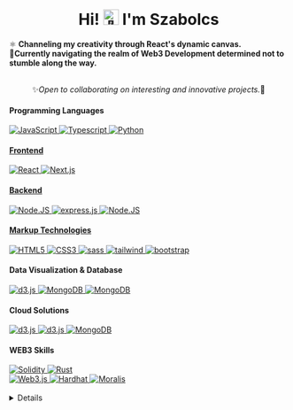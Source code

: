 <h1  align="center">Hi! <img  src="https://gist.githubusercontent.com/arunprakashpj/48aa20057048b46c6f9ba9d114a8b76f/raw/69a9d496f651091a509ea8d9913c4aef5c419afb/Hi.gif"  width="28px"  alt="👋"> I'm Szabolcs</h1>


⚛️ <strong>Channeling my creativity through React's dynamic canvas.</strong> 
<br>
🦊<strong>Currently navigating the realm of Web3 Development determined not to stumble along the way.</strong>

<center>

<br>
 ✨<i>Open to collaborating on interesting and innovative projects.</i>🚀
<br>

</center>
  

#### Programming Languages

<div class="container">  
<a href="https://github.com/szabolcsthedeveloper">  
<img src="https://img.shields.io/badge/javascript-black?style=for-the-badge&logo=javascript" alt="JavaScript">  
 <a href="https://github.com/szabolcsthedeveloper">  <img src="https://img.shields.io/badge/typescript-black?style=for-the-badge&logo=typescript" alt="Typescript">  </a>  </a>  
<a href="https://github.com/szabolcsthedeveloper">  
<img src="https://img.shields.io/badge/python-black?style=for-the-badge&logo=python" alt="Python">  </a>  <a href="https://github.com/szabolcsthedeveloper"> </div>

#### Frontend


<div class="container">  <a href="https://github.com/szabolcsthedeveloper">  <img src="https://img.shields.io/badge/react-black?style=for-the-badge&logo=react" alt="React">  </a>  <a href="https://github.com/szabolcsthedeveloper">  <img src="https://img.shields.io/badge/next.js-black?style=for-the-badge&logo=next.js" alt="Next.js">  </a>  
<a href="https://github.com/szabolcsthedeveloper">

#### Backend

<a href="https://github.com/szabolcsthedeveloper">  <img src="https://img.shields.io/badge/Node.JS-black?style=for-the-badge&logo=node.js" alt="Node.JS">  </a>  <a href="https://github.com/szabolcsthedeveloper">  <img src="https://img.shields.io/badge/express.js-black?style=for-the-badge&logo=express" alt="express.js">  </a>  <a href="https://github.com/szabolcsthedeveloper">  <img src="https://img.shields.io/badge/postman-black?style=for-the-badge&logo=postman" alt="Node.JS">  </a>  <a href="https://github.com/szabolcsthedeveloper"> 

#### Markup Technologies
<a href="https://hub.docker.com/u/szabolcsthedeveloper">  <img src="https://img.shields.io/badge/html5-black?style=for-the-badge&logo=html5" alt="HTML5">  </a>  <a href="https://hub.docker.com/u/szabolcsthedeveloper">  <img src="https://img.shields.io/badge/css3-black?style=for-the-badge&logo=css3" alt="CSS3">  </a>  <a href="https://github.com/szabolcsthedeveloper">  <img src="https://img.shields.io/badge/sass-black?style=for-the-badge&logo=sass" alt="sass">  </a> <a href="https://github.com/szabolcsthedeveloper">  <img src="https://img.shields.io/badge/tailwind-black?style=for-the-badge&logo=tailwindcss" alt="tailwind">  </a> 
<a href="https://github.com/szabolcsthedeveloper">  <img src="https://img.shields.io/badge/bootstrap-black?style=for-the-badge&logo=bootstrap" alt="bootstrap">  </a>

#### Data Visualization & Database
<a href="https://github.com/szabolcsthedeveloper">  <img src="https://img.shields.io/badge/d3.js-black?style=for-the-badge&logo=d3.js" alt="d3.js">  </a> 
<a href="https://github.com/szabolcsthedeveloper">  <img src="https://img.shields.io/badge/MongoDB-black?style=for-the-badge&logo=mongodb" alt="MongoDB">  </a> 
<a href="https://github.com/szabolcsthedeveloper">  <img src="https://img.shields.io/badge/mongoose-black?style=for-the-badge&logo=mongoose" alt="MongoDB">  </a>  </div> 


#### Cloud Solutions
<a href="https://github.com/szabolcsthedeveloper">  <img src="https://img.shields.io/badge/aws-black?style=for-the-badge&logo=amazon" alt="d3.js">  </a> 
<a href="https://github.com/szabolcsthedeveloper">  <img src="https://img.shields.io/badge/docker-black?style=for-the-badge&logo=docker" alt="d3.js">  </a> 
<a href="https://github.com/szabolcsthedeveloper">  <img src="https://img.shields.io/badge/kubernetes-black?style=for-the-badge&logo=kubernetes" alt="MongoDB">  </a>  </div> 



#### WEB3 Skills

<div class="container">  <a href="https://github.com/szabolcsthedeveloper">  <img src="https://img.shields.io/badge/solidity-black?style=for-the-badge&logo=solidity" alt="Solidity">  </a>  <a href="https://github.com/szabolcsthedeveloper">  <img src="https://img.shields.io/badge/Rust-black?style=for-the-badge&logo=rust" alt="Rust">  </a>  </div> 

<div class="container">  <a href="https://github.com/szabolcsthedeveloper">  <img src="https://img.shields.io/badge/web3.js-black?style=for-the-badge&logo=web3.js" alt="Web3.js">  </a>  <a href="https://github.com/szabolcsthedeveloper">  <img src="https://img.shields.io/badge/Hardhat-black?style=for-the-badge&logo=Hardhat" alt="Hardhat">  </a>  <a href="https://github.com/szabolcsthedeveloper">  <img src="https://img.shields.io/badge/Moralis-black?style=for-the-badge&logo=Moralis" alt="Moralis">  </a>  </div>

<br>


<details>

<a href="https://github.com/szabolcsthedeveloper">
  <img src="http://github-profile-summary-cards.vercel.app/api/cards/profile-details?username=szabolcsthedeveloper&theme=transparent" />
</a>


</div>

</details>

